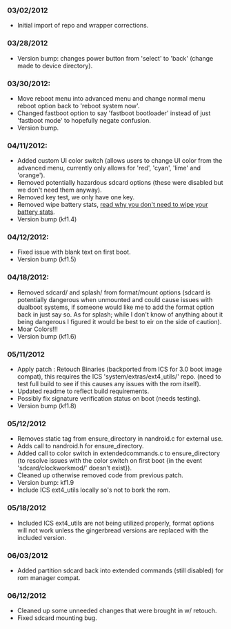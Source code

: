 ### 03/02/2012
* Initial import of repo and wrapper corrections.

### 03/28/2012
* Version bump: changes power button from 'select' to 'back' (change made to device directory).

### 03/30/2012:
* Move reboot menu into advanced menu and change normal menu reboot option back to 'reboot system now'.
* Changed fastboot option to say 'fastboot bootloader' instead of just 'fastboot mode' to hopefully negate confusion.
* Version bump.

### 04/11/2012:
* Added custom UI color switch (allows users to change UI color from the advanced menu, currently only allows for 'red', 'cyan', 'lime' and 'orange').
* Removed potentially hazardous sdcard options (these were disabled but we don't need them anyway).
* Removed key test, we only have one key.
* Removed wipe battery stats, [read why you don't need to wipe your battery stats](https://plus.google.com/105051985738280261832/posts/FV3LVtdVxPT).
* Version bump (kf1.4)

### 04/12/2012:
* Fixed issue with blank text on first boot.
* Version bump (kf1.5)

### 04/18/2012:
* Removed sdcard/ and splash/ from format/mount options (sdcard is potentially dangerous when unmounted and could cause issues with dualboot systems, if someone would like me to add the format option back in just say so. As for splash; while I don't know of anything about it being dangerous I figured it would be best to eir on the side of caution).
* Moar Colors!!!
* Version bump (kf1.6)

### 05/11/2012
* Apply patch : Retouch Binaries (backported from ICS for 3.0 boot image compat), this requires the ICS 'system/extras/ext4_utils/' repo. (need to test full build to see if this causes any issues with the rom itself).
* Updated readme to reflect build requirements.
* Possibly fix signature verification status on boot (needs testing).
* Version bump (kf1.8)

### 05/12/2012
* Removes static tag from ensure_directory in nandroid.c for external use.
* Adds call to nandroid.h for ensure_directory.
* Added call to color switch in extendedcommands.c to ensure_directory (to resolve issues with the color switch on first boot {in the event 'sdcard/clockworkmod/' doesn't exist}).
* Cleaned up otherwise removed code from previous patch.
* Version bump: kf1.9
* Include ICS ext4_utils locally so's not to bork the rom.

### 05/18/2012
* Included ICS ext4_utils are not being utilized properly, format options will not work unless the gingerbread versions are replaced with the included version.

### 06/03/2012
* Added partition sdcard back into extended commands (still disabled) for rom manager compat.

### 06/12/2012
* Cleaned up some unneeded changes that were brought in w/ retouch.
* Fixed sdcard mounting bug.
